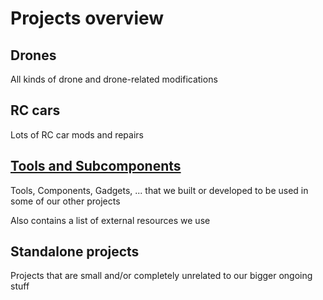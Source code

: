 # Projects overview

## Drones

All kinds of drone and drone-related modifications

## RC cars

Lots of RC car mods and repairs

## [Tools and Subcomponents](https://github.com/LiLTAP/MechatronicMadness/tree/main/Projects/Tools)

Tools, Components, Gadgets, ... that we built or developed to be used in some of our other projects

Also contains a list of external resources we use

## Standalone projects

Projects that are small and/or completely unrelated to our bigger ongoing stuff
